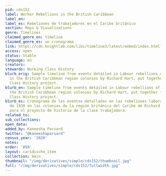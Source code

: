 ```yaml
---
pid: cds152
label: Worker Rebellions in the British Caribbean
label_en:
label_es: Rebeliones de trabajadores en el Caribe británico
section: Maps & Visualizations
genre: Timelines
claimed_genre_en: timeline
claimed_genre_es: un cronograma
link: https://cdn.knightlab.com/libs/timeline3/latest/embed/index.html?source=1qZjyqnjo2e37usoVsGgoZU7ZI5NDA6NCCpp2p0EVb2s&font=Default&lang=en&initial_zoom=2&height=650
access: open
status: Stable
language: en
creators:
stewards: Working Class History
blurb_orig: Sample timeline from events detailed in Labour rebellions of the 1930s
  in the British Caribbean region colonies by Richard Hart, put together for the Working
  Class History project.
blurb_en: Sample timeline from events detailed in Labour rebellions of the 1930s in
  the British Caribbean region colonies by Richard Hart, put together for the Working
  Class History project.
blurb_es: Cronograma de los eventos detallados en las rebeliones laborales de la década
  de 1930 en las colonias de la región británica del Caribe de Richard Hart, organizadas
  para el proyecto de historia de la clase trabajadora.
related_to:
sub_collections:
open_data:
added_by: Kaneesha Parsard
twitter: "@kaneeshaparsard"
census_year: '2020'
notes:
order: '059'
layout: caridischo_item
collection: main
thumbnail: "/img/derivatives/simple/cds152/thumbnail.jpg"
full: "/img/derivatives/simple/cds152/fullwidth.jpg"
---
```

